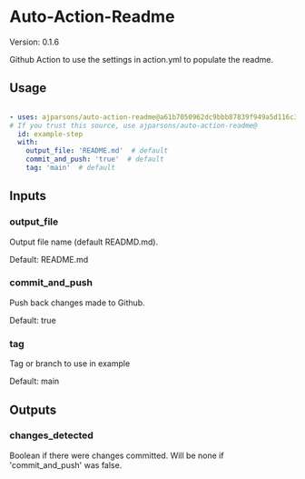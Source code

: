# Auto-Action-Readme

Version: 0.1.6



Github Action to use the settings in action.yml to populate the readme.

## Usage

```yaml

- uses: ajparsons/auto-action-readme@a61b7050962dc9bbb87839f949a5d116c39ca0f5
# If you trust this source, use ajparsons/auto-action-readme@
  id: example-step 
  with:
    output_file: 'README.md'  # default
    commit_and_push: 'true'  # default
    tag: 'main'  # default

```


## Inputs

### output_file



Output file name (default READMD.md).

Default: README.md


### commit_and_push



Push back changes made to Github.

Default: true


### tag



Tag or branch to use in example

Default: main




## Outputs

### changes_detected

Boolean if there were changes committed. Will be none if 'commit_and_push' was false.


